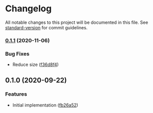 # Changelog

All notable changes to this project will be documented in this file. See [standard-version](https://github.com/conventional-changelog/standard-version) for commit guidelines.

### [0.1.1](https://github.com/cfware/loading/compare/v0.1.0...v0.1.1) (2020-11-06)


### Bug Fixes

* Reduce size ([f36d8f4](https://github.com/cfware/loading/commit/f36d8f4d7a99823693bb2309a04f51b137c82c52))

## 0.1.0 (2020-09-22)


### Features

* Initial implementation ([fb26a52](https://github.com/cfware/loading/commit/fb26a52a193e958c33768d21a815558782984794))
